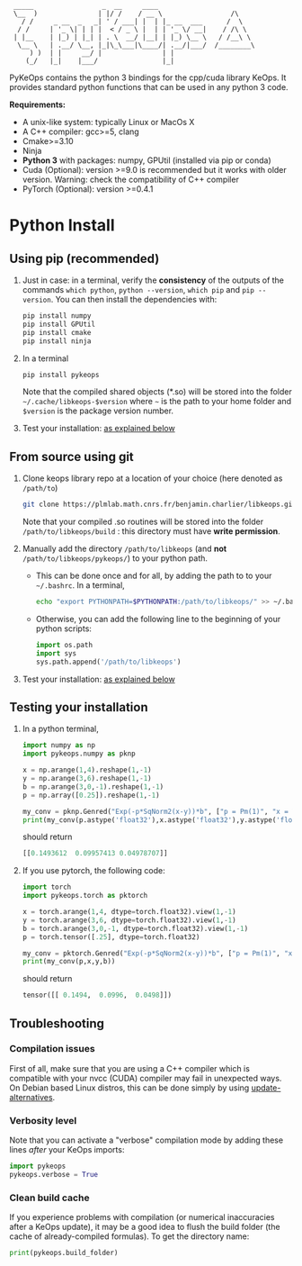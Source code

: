 ```
 _____                 _  __     ____
 \__  )               | |/ /    / __ \                 /\
   / /     _ __  _   _| ' / ___| |  | |_ __  ___      /  \
  / /     | '_ \| | | |  < / _ \ |  | | '_ \/ __|    / /\ \
 | |__    | |_) | |_| | . \  __/ |__| | |_) \__ \   / /__\ \
  \__ \   | .__/ \__, |_|\_\___|\____/| .__/|___/  /________\
     ) )  | |     __/ |               | |
    (_/   |_|    |___/                |_|
```

PyKeOps contains the python 3 bindings for the cpp/cuda library KeOps. It provides 
standard python functions that can be used in any python 3 code.

**Requirements:**

- A unix-like system: typically Linux or MacOs X 
- A C++ compiler: gcc>=5, clang
- Cmake>=3.10
- Ninja 
- **Python 3** with packages: numpy, GPUtil (installed via pip or conda)
- Cuda (Optional): version >=9.0 is recommended but it works with older version. Warning: check the compatibility of C++ compiler
- PyTorch (Optional): version >=0.4.1

# Python Install

## Using pip (recommended)

1. Just in case: in a terminal, verify the **consistency** of the outputs of the commands `which python`, `python --version`, `which pip` and `pip --version`. You can then install the dependencies with:

    ```bash
    pip install numpy
    pip install GPUtil
    pip install cmake
    pip install ninja
    ```

2. In a terminal

    ```bash
    pip install pykeops
    ```

    Note that the compiled shared objects (*.so) will be stored into the folder  ```~/.cache/libkeops-$version``` where ```~``` is the path to your home folder and ```$version``` is the package version number.

3. Test your installation: [as explained below](#test)

## From source using git

1. Clone keops library repo at a location of your choice (here denoted as ```/path/to```)

    ```bash
    git clone https://plmlab.math.cnrs.fr/benjamin.charlier/libkeops.git /path/to/libkeops
    ```

      Note that your compiled .so routines will be stored into the folder `/path/to/libkeops/build` : this directory must have **write permission**.

2. Manually add the directory `/path/to/libkeops` (and **not** `/path/to/libkeops/pykeops/`) to your python path.
    + This can be done once and for all, by adding the path to to your `~/.bashrc`. In a terminal,
        ```bash
        echo "export PYTHONPATH=$PYTHONPATH:/path/to/libkeops/" >> ~/.bashrc

        ``` 
    + Otherwise, you can add the following line to the beginning of your python scripts:
    
        ```python
        import os.path
        import sys
        sys.path.append('/path/to/libkeops')
        ```

3. Test your installation: [as explained below](#test)



## Testing your installation <A name='test'></A>

1. In a python terminal,
    ```python
    import numpy as np
    import pykeops.numpy as pknp

    x = np.arange(1,4).reshape(1,-1)
    y = np.arange(3,6).reshape(1,-1)
    b = np.arange(3,0,-1).reshape(1,-1)
    p = np.array([0.25]).reshape(1,-1)

    my_conv = pknp.Genred("Exp(-p*SqNorm2(x-y))*b", ["p = Pm(1)", "x = Vx(3)", "y = Vy(3)", "b = Vy(3)"])
    print(my_conv(p.astype('float32'),x.astype('float32'),y.astype('float32'),b.astype('float32')))
    ```

    should return

    ```python
    [[0.1493612  0.09957413 0.04978707]]
    ```

2. If you use pytorch, the following code:

    ```python
    import torch
    import pykeops.torch as pktorch

    x = torch.arange(1,4, dtype=torch.float32).view(1,-1)
    y = torch.arange(3,6, dtype=torch.float32).view(1,-1)
    b = torch.arange(3,0,-1, dtype=torch.float32).view(1,-1)
    p = torch.tensor([.25], dtype=torch.float32)

    my_conv = pktorch.Genred("Exp(-p*SqNorm2(x-y))*b", ["p = Pm(1)", "x = Vx(3)", "y = Vy(3)", "b = Vy(3)"])
    print(my_conv(p,x,y,b))
    ```

    should return

    ```python
    tensor([[ 0.1494,  0.0996,  0.0498]])
    ```

## Troubleshooting

### Compilation issues

First of all, make sure that you are using a C++ compiler which is compatible with your nvcc (CUDA) compiler may fail in unexpected ways. On Debian based Linux distros, this can be done simply by using [update-alternatives](https://askubuntu.com/questions/26498/choose-gcc-and-g-version).

### Verbosity level

Note that you can activate a "verbose" compilation mode by adding these lines *after* your KeOps imports:

```python
import pykeops
pykeops.verbose = True
```

### Clean build cache

If you experience problems with compilation (or numerical inaccuracies after a KeOps update), it may be a good idea to flush the build folder (the cache of already-compiled formulas). To get the directory name:

```python
print(pykeops.build_folder)
```
